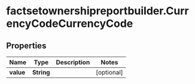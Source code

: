 # factsetownershipreportbuilder.CurrencyCodeCurrencyCode

## Properties

Name | Type | Description | Notes
------------ | ------------- | ------------- | -------------
**value** | **String** |  | [optional] 



